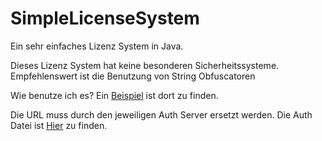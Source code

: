 # SimpleLicenseSystem
Ein sehr einfaches Lizenz System in Java.

Dieses Lizenz System hat keine besonderen Sicherheitssysteme.
Empfehlenswert ist die Benutzung von String Obfuscatoren

Wie benutze ich es?
Ein [Beispiel](https://github.com/SarahSchmatz/SimpleLicenseSystem/blob/master/BugiLicenseSystem/src/fr/ubisoft/bls/test/Main.java) ist dort zu finden.

Die URL muss durch den jeweiligen Auth Server ersetzt werden.
Die Auth Datei ist [Hier](https://github.com/SarahSchmatz/SimpleLicenseSystem/blob/master/auth.php) zu finden.
